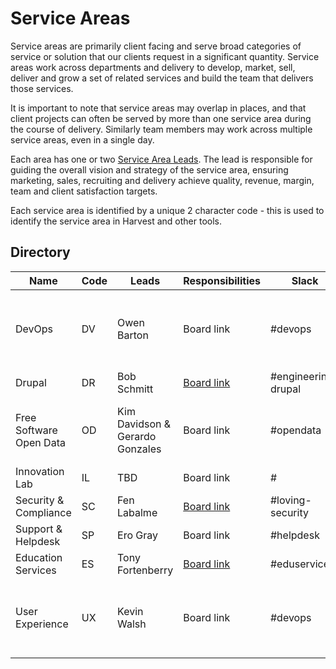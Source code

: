 # Service Areas

Service areas are primarily client facing and serve broad categories of service or solution that our clients request in a significant quantity. Service areas work across departments and delivery to develop, market, sell, deliver and grow a set of related services and build the team that delivers those services.

It is important to note that service areas may overlap in places, and that client projects can often be served by more than one service area during the course of delivery. Similarly team members may work across multiple service areas, even in a single day.

Each area has one or two [Service Area Leads](service-area-lead.md). The lead is responsible for guiding the overall vision and strategy of the service area, ensuring marketing, sales, recruiting and delivery achieve quality, revenue, margin, team and client satisfaction targets.

Each service area is identified by a unique 2 character code - this is used to identify the service area in Harvest and other tools.

## Directory

| Name                    | Code | Leads                           | Responsibilities                                                                     | Slack               | Meetings                                      |
| ----------------------- | ---- | ------------------------------- | ------------------------------------------------------------------------------------ | ------------------- | --------------------------------------------- |
| DevOps                  | DV   | Owen Barton                     | Board link                                                                           | #devops             | Every 2 weeks on Thursday, 1-2pm PT, 4-5pm ET |
| Drupal                  | DR   | Bob Schmitt                     | [Board link](https://trello.com/b/UTvr4D0W/drupal-cms-service-area-responsibilities) | #engineering-drupal |                                               |
| Free Software Open Data | OD   | Kim Davidson & Gerardo Gonzales | Board link                                                                           | #opendata           | Weekly on Friday, 1-2pm PT, 4-5pm ET          |
| Innovation Lab          | IL   | TBD                             | Board link                                                                           | #                   |                                               |
| Security & Compliance   | SC   | Fen Labalme                     | [Board link](https://trello.com/b/jOs5rFzJ/security-responsibilities)                | #loving-security    |                                               |
| Support & Helpdesk      | SP   | Ero Gray                        | Board link                                                                           | #helpdesk           |                                               |
| Education Services      | ES   | Tony Fortenberry                | [Board link](https://trello.com/b/ylwtFY0M/education-services-responsibilities)      | #eduservices        |                                               |
| User Experience         | UX   | Kevin Walsh                     | Board link                                                                           | #devops             | Weekly on Monday, 12-1pm PT, 3-4pm ET         |

